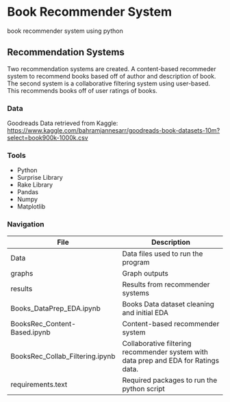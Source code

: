 # Book Recommender System
book recommender system using python

## Recommendation Systems

Two recommendation systems are created. A content-based recommeder system to recommend books based off of author and description of book. The second system is a collaborative filtering system using user-based. This recommends books off of user ratings of books.

### Data
Goodreads Data retrieved from Kaggle: https://www.kaggle.com/bahramjannesarr/goodreads-book-datasets-10m?select=book900k-1000k.csv

### Tools
* Python
* Surprise Library
* Rake Library
* Pandas
* Numpy
* Matplotlib




### Navigation
| File        | Description |
| ----------- | ----------- |
| Data      | Data files used to run the program  |
| graphs    | Graph outputs |
| results   | Results from recommender systems |
| Books_DataPrep_EDA.ipynb   | Books Data dataset cleaning and initial EDA |
| BooksRec_Content-Based.ipynb | Content-based recommender system |
| BooksRec_Collab_Filtering.ipynb | Collaborative filtering recommender system with data prep and EDA for Ratings data. |
| requirements.text | Required packages to run the python script |
